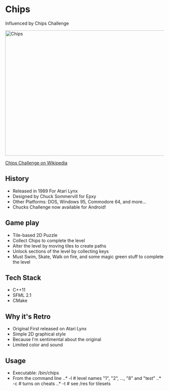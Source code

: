# Chips 

Influenced by Chips Challenge



<img src="http://upload.wikimedia.org/wikipedia/en/f/f7/Chip%27s_Challenge.png"
	 alt="Chips" height="397" width="520"/>

<a href="http://en.wikipedia.org/wiki/Chip's_Challenge">Chips Challenge on Wikipedia</a>

## History
 * Released in 1989 For Atari Lynx
 * Designed by Chuck Sommervill for Epxy
 * Other Platforms: DOS, Windows 95, Commodore 64, and more...
 * Chucks Challenge now available for Android!
 
## Game play
 * Tile-based 2D Puzzle
 * Collect Chips to complete the level
 * Alter the level by moving tiles to create paths
 * Unlock sections of the level by collecting keys
 * Must Swim, Skate, Walk on fire, and some magic green stuff to complete the level
 
## Tech Stack
 * C++11
 * SFML 2.1
 * CMake
 
## Why it's Retro
 * Original First released on Atari Lynx 
 * Simple 2D graphical style
 * Because I'm sentimental about the original
 * Limited color and sound

## Usage
 * Executable: /bin/chips
 * From the command line
 ..* -l <level name> # level names "1", "2", ..., "8" and "test"
 ..* -c # turns on cheats
 ..* -t <tileset file name> # see /res for tilesets